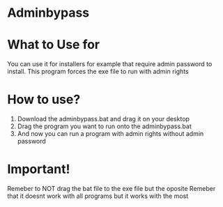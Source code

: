 # Adminbypass


# What to Use for

You can use it for installers for example that require admin password to install.
This program forces the exe file to run with admin rights

# How to use?

1. Download the adminbypass.bat and drag it on your desktop
2. Drag the program you want to run onto the adminbypass.bat
3. And now you can run a program with admin rights without admin password


# Important!

Remeber to NOT drag the bat file to the exe file but the oposite
Remeber that it doesnt work with all programs but it works with the most
